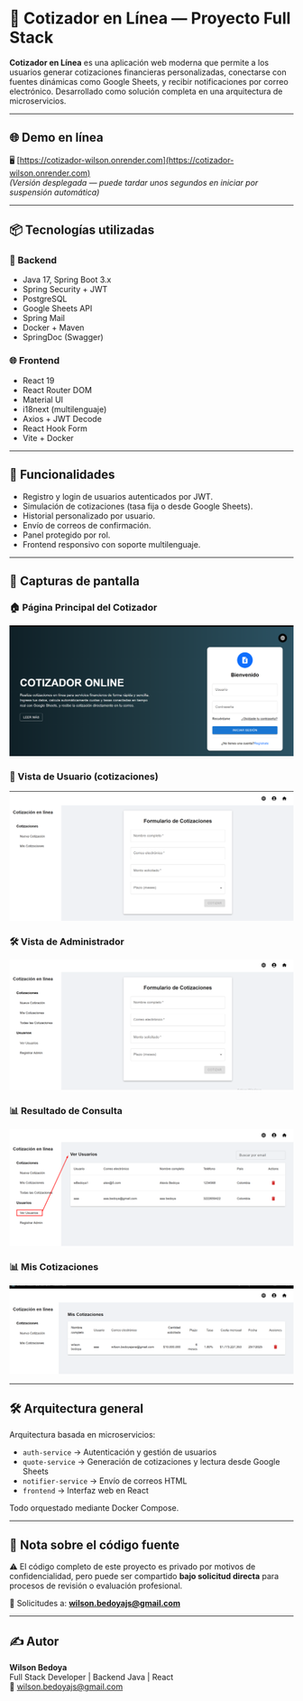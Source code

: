 # 💼 Cotizador en Línea — Proyecto Full Stack

**Cotizador en Línea** es una aplicación web moderna que permite a los usuarios generar cotizaciones financieras personalizadas, conectarse con fuentes dinámicas como Google Sheets, y recibir notificaciones por correo electrónico. Desarrollado como solución completa en una arquitectura de microservicios.

---

## 🌐 Demo en línea

🖥️ [https://cotizador-wilson.onrender.com](https://cotizador-wilson.onrender.com)  
*(Versión desplegada — puede tardar unos segundos en iniciar por suspensión automática)*

---

## 📦 Tecnologías utilizadas

### 🔧 Backend
- Java 17, Spring Boot 3.x
- Spring Security + JWT
- PostgreSQL
- Google Sheets API
- Spring Mail
- Docker + Maven
- SpringDoc (Swagger)

### 🌐 Frontend
- React 19
- React Router DOM
- Material UI
- i18next (multilenguaje)
- Axios + JWT Decode
- React Hook Form
- Vite + Docker

---

## 🧪 Funcionalidades

- Registro y login de usuarios autenticados por JWT.
- Simulación de cotizaciones (tasa fija o desde Google Sheets).
- Historial personalizado por usuario.
- Envío de correos de confirmación.
- Panel protegido por rol.
- Frontend responsivo con soporte multilenguaje.

---

## 📸 Capturas de pantalla

### 🏠 Página Principal del Cotizador
![Página Principal](assets/pagina_principal_cotizador.png)

### 👤 Vista de Usuario (cotizaciones)
![Página Usuario](assets/pagina_user.png)

### 🛠 Vista de Administrador
![Página Admin](assets/pagina_userAdmin.png)

### 📊 Resultado de Consulta
![Resultado Consulta](assets/Resultado_consulta.png)

### 📊 Mis Cotizaciones
![Mis cotizaciones](assets/Mis-Cotizaciones.png)


---

## 🛠 Arquitectura general

Arquitectura basada en microservicios:

- `auth-service` → Autenticación y gestión de usuarios
- `quote-service` → Generación de cotizaciones y lectura desde Google Sheets
- `notifier-service` → Envío de correos HTML
- `frontend` → Interfaz web en React

Todo orquestado mediante Docker Compose.

---

## 📝 Nota sobre el código fuente

⚠️ El código completo de este proyecto es privado por motivos de confidencialidad, pero puede ser compartido **bajo solicitud directa** para procesos de revisión o evaluación profesional.

📧 Solicitudes a: **wilson.bedoyajs@gmail.com**

---

## ✍️ Autor

**Wilson Bedoya**  
Full Stack Developer | Backend Java | React  
📧 [wilson.bedoyajs@gmail.com](mailto:wilson.bedoyajs@gmail.com)
